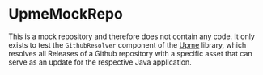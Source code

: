 # UpmeMockRepo

This is a mock repository and therefore does not contain any code. It only exists to test the `GithubResolver` component of the [Upme](https://github.com/olepoeschl/Upme) library, which resolves all Releases of a Github repository with a specific asset that can serve as an update for the respective Java application.
